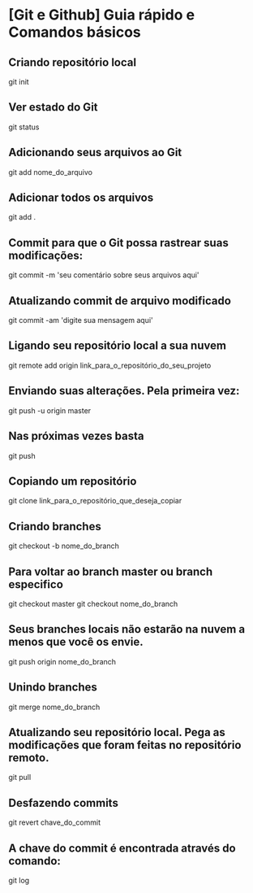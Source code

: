# [Git e Github] Guia rápido e Comandos básicos

## Criando repositório local
git init
## Ver estado do Git
git status
## Adicionando seus arquivos ao Git
git add nome_do_arquivo
## Adicionar todos os arquivos
git add .
## Commit para que o Git possa rastrear suas modificações:
git commit -m 'seu comentário sobre seus arquivos aqui'
## Atualizando commit de arquivo modificado
git commit -am 'digite sua mensagem aqui'
## Ligando seu repositório local a sua nuvem
git remote add origin link_para_o_repositório_do_seu_projeto
## Enviando suas alterações. Pela primeira vez:
git push -u origin master
## Nas próximas vezes basta
git push
## Copiando um repositório
git clone link_para_o_repositório_que_deseja_copiar
## Criando branches
git checkout -b nome_do_branch
## Para voltar ao branch master ou branch especifico
git checkout master
git checkout nome_do_branch
## Seus branches locais não estarão na nuvem a menos que você os envie.
git push origin nome_do_branch
## Unindo branches
git merge nome_do_branch
## Atualizando seu repositório local. Pega as modificações que foram feitas no repositório remoto.
git pull
## Desfazendo commits
git revert chave_do_commit
## A chave do commit é encontrada através do comando:
git log